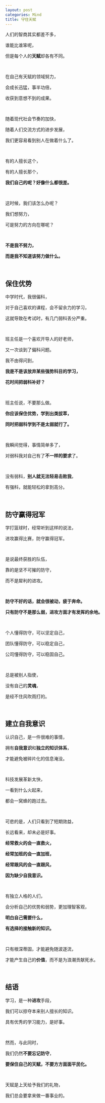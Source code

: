 ```yaml
---
layout: post
categories: Mind
title: 守住天赋
---
```


人们的智商其实都差不多，

谁能比谁笨呢，

但是每个人的**天赋**却各有不同。

<br/>

在自己有天赋的领域努力，

会成长迅猛，事半功倍，

收获到意想不到的成果。

<br/>

随着现代社会节奏的加快，

随着人们交流方式的进步发展，

我们更容易看到别人在做着什么了。

<br/>

有的人擅长这个，

有的人擅长那个，

**我们自己的呢？好像什么都很差。**

<br/>

这时候，我们该怎么办呢？

我们想努力，

可是努力的方向在哪呢？

<br/>

**不是我不努力，**

**而是我不知道该努力做什么。**

<br/>

## **保住优势**

中学时代，我很偏科，

对于自己喜欢的课程，会不留余力的学习，

这就导致在考试时，有几门弱科丢分严重。

<br/>

班主任是一个喜欢开导人的好老师，

又一次谈到了偏科问题。

我不由得问到，

**我是不是该放弃某些强势科目的学习，**

**花时间把弱科补好？**

<br/>

班主任说，不要那么做。

**你应该保住优势，学到出类拔萃，**

**同时把弱科学到不是太弱就行了。**

<br/>

我瞬间觉得，事情简单多了，

对弱科我对自己有了**不一样的要求**了。

<br/>

没有弱科，**别人就无法轻易击败我**，

有强科，就能轻松的拿到高分。

<br/>

## **防守赢得冠军**

学打篮球时，经常听到这样的说法，

进攻赢得比赛，防守赢得冠军。

<br/>

是说最终获胜的队伍，

靠的是坚不可摧的防守，

而不是犀利的进攻。

<br/>

**防守不好的话，就会很被动，疲于奔命。**

**只有防守不是那么弱，进攻方面才有发挥的余地。**

<br/>

个人懂得防守，可以坚定自己，

团队懂得防守，可以稳定自己，

公司懂得防守，可以稳固自己。

<br/>

总是被别人指使，

没有自己的**灵魂**，

是经不住风吹雨打的。

<br/>

## **建立自我意识**

认识自己，是一件很难的事情，

拥有**自我意识**和**独立的知识体系**，

才能避免被碎片化的信息淹没。

<br/>

科技发展革新太快，

一看到什么火起来，

都会一窝蜂的跑过去。

<br/>

可悲的是，人们只看到了短期效益，

长远看来，却未必是好事。

**经常救火的会一直救火，**

**经常加班的会一直加班，**

**经常跟风的会一直跟风，**

**因为缺少自我意识。**

<br/>

有独立人格的人们，

会分析自己的优势和弱势，更加理智客观，

**明白自己需要什么，**

**有选择的接触新的知识。**

<br/>

只有根深蒂固，才能避免随波逐流，

才能产生自己的**价值**，而不是为浪潮贡献死水。

<br/>

## **结语**

学习，是一种**进攻**手段，

我们可以掠夺本来别人擅长的知识。

具有优秀的学习能力，是好事。

<br/>

然而，与此同时，

我们仍然**不要忘记防守**，

**要保住自己的天赋，不要方方面面平民化。**

<br/>

天赋是上天给予我们的礼物，

我们总会要拿来做一番事业的。

